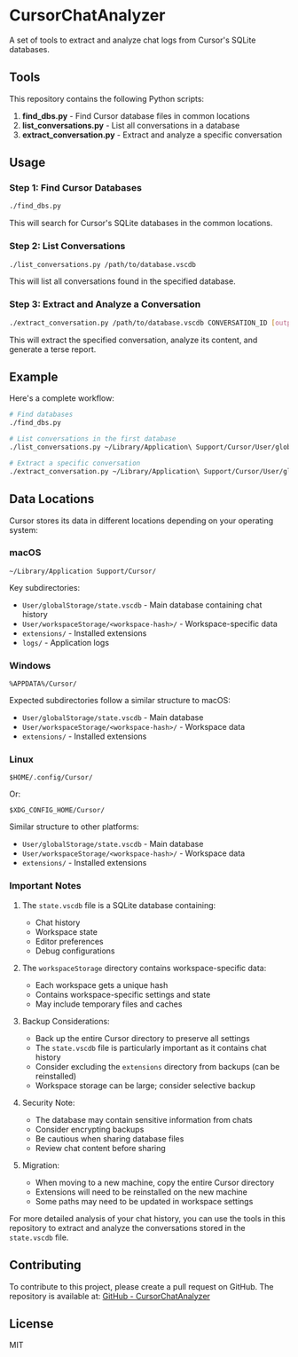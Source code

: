 # CursorChatAnalyzer

A set of tools to extract and analyze chat logs from Cursor's SQLite databases.

## Tools

This repository contains the following Python scripts:

1. **find_dbs.py** - Find Cursor database files in common locations
2. **list_conversations.py** - List all conversations in a database
3. **extract_conversation.py** - Extract and analyze a specific conversation

## Usage

### Step 1: Find Cursor Databases

```bash
./find_dbs.py
```

This will search for Cursor's SQLite databases in the common locations.

### Step 2: List Conversations

```bash
./list_conversations.py /path/to/database.vscdb
```

This will list all conversations found in the specified database.

### Step 3: Extract and Analyze a Conversation

```bash
./extract_conversation.py /path/to/database.vscdb CONVERSATION_ID [output_dir]
```

This will extract the specified conversation, analyze its content, and generate a terse report.

## Example

Here's a complete workflow:

```bash
# Find databases
./find_dbs.py

# List conversations in the first database
./list_conversations.py ~/Library/Application\ Support/Cursor/User/globalStorage/state.vscdb

# Extract a specific conversation
./extract_conversation.py ~/Library/Application\ Support/Cursor/User/globalStorage/state.vscdb b6030831-dc69-4fae-b0b0-071b04e2757a ~/chat_logs/
```

## Data Locations

Cursor stores its data in different locations depending on your operating system:

### macOS
```
~/Library/Application Support/Cursor/
```

Key subdirectories:
- `User/globalStorage/state.vscdb` - Main database containing chat history
- `User/workspaceStorage/<workspace-hash>/` - Workspace-specific data
- `extensions/` - Installed extensions
- `logs/` - Application logs

### Windows
```
%APPDATA%/Cursor/
```
Expected subdirectories follow a similar structure to macOS:
- `User/globalStorage/state.vscdb` - Main database
- `User/workspaceStorage/<workspace-hash>/` - Workspace data
- `extensions/` - Installed extensions

### Linux
```
$HOME/.config/Cursor/
```
Or:
```
$XDG_CONFIG_HOME/Cursor/
```

Similar structure to other platforms:
- `User/globalStorage/state.vscdb` - Main database
- `User/workspaceStorage/<workspace-hash>/` - Workspace data
- `extensions/` - Installed extensions

### Important Notes

1. The `state.vscdb` file is a SQLite database containing:
   - Chat history
   - Workspace state
   - Editor preferences
   - Debug configurations

2. The `workspaceStorage` directory contains workspace-specific data:
   - Each workspace gets a unique hash
   - Contains workspace-specific settings and state
   - May include temporary files and caches

3. Backup Considerations:
   - Back up the entire Cursor directory to preserve all settings
   - The `state.vscdb` file is particularly important as it contains chat history
   - Consider excluding the `extensions` directory from backups (can be reinstalled)
   - Workspace storage can be large; consider selective backup

4. Security Note:
   - The database may contain sensitive information from chats
   - Consider encrypting backups
   - Be cautious when sharing database files
   - Review chat content before sharing

5. Migration:
   - When moving to a new machine, copy the entire Cursor directory
   - Extensions will need to be reinstalled on the new machine
   - Some paths may need to be updated in workspace settings

For more detailed analysis of your chat history, you can use the tools in this repository to extract and analyze the conversations stored in the `state.vscdb` file.

## Contributing

To contribute to this project, please create a pull request on GitHub. The repository is available at: [GitHub - CursorChatAnalyzer](https://github.com/toddllm/CursorChatAnalyzer)

## License

MIT
